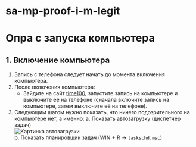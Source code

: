# sa-mp-proof-i-m-legit

# Опра с запуска компьютера

## 1. Включение компьютера

1. Запись с телефона следует начать до момента включения компьютера.
2. После включения компьютера:
   - Зайдите на сайт [time100](http://time100), запустите запись на компьютере и выключите её на телефоне (сначала включите запись на компьютере, затем выключите её на телефоне).
3. Следующим шагом нужно показать, что ничего подозрительного на компьютере нет, а именно:
   a. Показать автозагрузку (диспетчер задач)  
      ![Картинка автозагрузки](ссылка_на_картинку)  
   b. Показать планировщик задач (WIN + R -> `taskschd.msc`)
